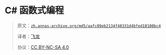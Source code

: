 # C# 函数式编程

> 原文：[`zh.annas-archive.org/md5/aafc09eb2134f48331d4bfed18100bc4`](https://zh.annas-archive.org/md5/aafc09eb2134f48331d4bfed18100bc4)
> 
> 译者：[飞龙](https://github.com/wizardforcel)
> 
> 协议：[CC BY-NC-SA 4.0](http://creativecommons.org/licenses/by-nc-sa/4.0/)